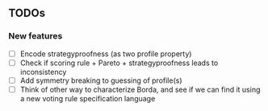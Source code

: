 ## TODOs

### New features

- [ ] Encode strategyproofness (as two profile property)
- [ ] Check if scoring rule + Pareto + strategyproofness leads to inconsistency
- [ ] Add symmetry breaking to guessing of profile(s)
- [ ] Think of other way to characterize Borda, and see if we can find it using a new voting rule specification language

